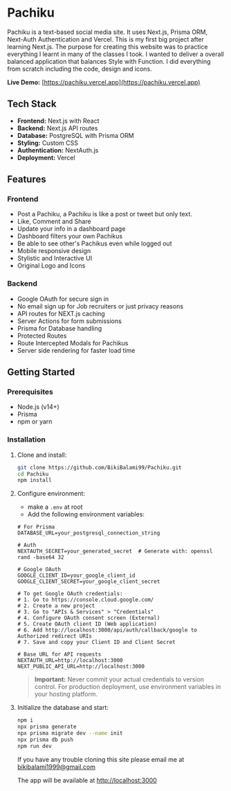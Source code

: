 # Pachiku

Pachiku is a text-based social media site. It uses Next.js, Prisma ORM, Next-Auth Authentication and Vercel. This is my first big project after learning Next.js. The purpose for creating this website was to practice everything I learnt in many of the classes I took. I wanted to deliver a overall balanced application that balances Style with Function. I did everything from scratch including the code, design and icons.

**Live Demo:** [https://pachiku.vercel.app](https://pachiku.vercel.app)

## Tech Stack

-   **Frontend:** Next.js with React
-   **Backend:** Next.js API routes
-   **Database:** PostgreSQL with Prisma ORM
-   **Styling:** Custom CSS
-   **Authentication:** NextAuth.js
-   **Deployment:** Vercel

## Features

### Frontend

-   Post a Pachiku, a Pachiku is like a post or tweet but only text.
-   Like, Comment and Share
-   Update your info in a dashboard page
-   Dashboard filters your own Pachikus
-   Be able to see other's Pachikus even while logged out
-   Mobile responsive design
-   Stylistic and Interactive UI
-   Original Logo and Icons

### Backend

-   Google OAuth for secure sign in
-   No email sign up for Job recruiters or just privacy reasons
-   API routes for NEXT.js caching
-   Server Actions for form submissions
-   Prisma for Database handling
-   Protected Routes
-   Route Intercepted Modals for Pachikus
-   Server side rendering for faster load time

## Getting Started

### Prerequisites

-   Node.js (v14+)
-   Prisma
-   npm or yarn

### Installation

1. Clone and install:

    ```bash
    git clone https://github.com/BikiBalami99/Pachiku.git
    cd Pachiku
    npm install
    ```

2. Configure environment:

    - make a `.env` at root
    - Add the following environment variables:

    ```
    # For Prisma
    DATABASE_URL=your_postgresql_connection_string

    # Auth
    NEXTAUTH_SECRET=your_generated_secret  # Generate with: openssl rand -base64 32

    # Google OAuth
    GOOGLE_CLIENT_ID=your_google_client_id
    GOOGLE_CLIENT_SECRET=your_google_client_secret

    # To get Google OAuth credentials:
    # 1. Go to https://console.cloud.google.com/
    # 2. Create a new project
    # 3. Go to "APIs & Services" > "Credentials"
    # 4. Configure OAuth consent screen (External)
    # 5. Create OAuth client ID (Web application)
    # 6. Add http://localhost:3000/api/auth/callback/google to Authorized redirect URIs
    # 7. Save and copy your Client ID and Client Secret

    # Base URL for API requests
    NEXTAUTH_URL=http://localhost:3000
    NEXT_PUBLIC_API_URL=http://localhost:3000
    ```

    > **Important:** Never commit your actual credentials to version control. For production deployment, use environment variables in your hosting platform.

3. Initialize the database and start:

    ```bash
    npm i
    npx prisma generate
    npx prisma migrate dev --name init
    npx prisma db push
    npm run dev
    ```

    If you have any trouble cloning this site please email me at bikibalami1999@gmail.com
    
    The app will be available at [http://localhost:3000](http://localhost:3000)
